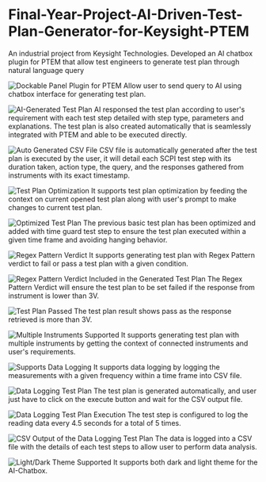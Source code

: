 # Final-Year-Project-AI-Driven-Test-Plan-Generator-for-Keysight-PTEM

An industrial project from Keysight Technologies. Developed an AI chatbox plugin for PTEM that allow test engineers to generate test plan through natural language query

![Dockable Panel Plugin for PTEM](https://github.com/akatsukiz/Final-Year-Project-AI-Driven-Test-Plan-Generator-for-Keysight-PTEM/blob/main/Screenshots/1.jpg)
Allow user to send query to AI using chatbox interface for generating test plan.

![AI-Generated Test Plan](https://github.com/akatsukiz/Final-Year-Project-AI-Driven-Test-Plan-Generator-for-Keysight-PTEM/blob/main/Screenshots/2.jpg)
AI responsed the test plan according to user's requirement with each test step detailed with step type, parameters and explanations. The test plan is also created automatically that is seamlessly integrated with PTEM and able to be executed directly.

![Auto Generated CSV File](https://github.com/akatsukiz/Final-Year-Project-AI-Driven-Test-Plan-Generator-for-Keysight-PTEM/blob/main/Screenshots/3.jpg)
CSV file is automatically generated after the test plan is executed by the user, it will detail each SCPI test step with its duration taken, action type, the query, and the responses gathered from instruments with its exact timestamp.

![Test Plan Optimization](https://github.com/akatsukiz/Final-Year-Project-AI-Driven-Test-Plan-Generator-for-Keysight-PTEM/blob/main/Screenshots/4.jpg)
It supports test plan optimization by feeding the context on current opened test plan along with user's prompt to make changes to current test plan.

![Optimized Test Plan](https://github.com/akatsukiz/Final-Year-Project-AI-Driven-Test-Plan-Generator-for-Keysight-PTEM/blob/main/Screenshots/5.jpg)
The previous basic test plan has been optimized and added with time guard test step to ensure the test plan executed within a given time frame and avoiding hanging behavior.

![Regex Pattern Verdict](https://github.com/akatsukiz/Final-Year-Project-AI-Driven-Test-Plan-Generator-for-Keysight-PTEM/blob/main/Screenshots/6.jpg)
It supports generating test plan with Regex Pattern verdict to fail or pass a test plan with a given condition.

![Regex Pattern Verdict Included in the Generated Test Plan](https://github.com/akatsukiz/Final-Year-Project-AI-Driven-Test-Plan-Generator-for-Keysight-PTEM/blob/main/Screenshots/7.jpg)
The Regex Pattern Verdict will ensure the test plan to be set failed if the response from instrument is lower than 3V.

![Test Plan Passed](https://github.com/akatsukiz/Final-Year-Project-AI-Driven-Test-Plan-Generator-for-Keysight-PTEM/blob/main/Screenshots/8.jpg)
The test plan result shows pass as the response retrieved is more than 3V.

![Multiple Instruments Supported](https://github.com/akatsukiz/Final-Year-Project-AI-Driven-Test-Plan-Generator-for-Keysight-PTEM/blob/main/Screenshots/9.jpg)
It supports generating test plan with multiple instruments by getting the context of connected instruments and user's requirements.

![Supports Data Logging](https://github.com/akatsukiz/Final-Year-Project-AI-Driven-Test-Plan-Generator-for-Keysight-PTEM/blob/main/Screenshots/10.jpg)
It supports data logging by logging the measurements with a given frequency within a time frame into CSV file.

![Data Logging Test Plan](https://github.com/akatsukiz/Final-Year-Project-AI-Driven-Test-Plan-Generator-for-Keysight-PTEM/blob/main/Screenshots/11.jpg)
The test plan is generated automatically, and user just have to click on the execute button and wait for the CSV output file.

![Data Logging Test Plan Execution](https://github.com/akatsukiz/Final-Year-Project-AI-Driven-Test-Plan-Generator-for-Keysight-PTEM/blob/main/Screenshots/12.jpg)
The test step is configured to log the reading data every 4.5 seconds for a total of 5 times.

![CSV Output of the Data Logging Test Plan](https://github.com/akatsukiz/Final-Year-Project-AI-Driven-Test-Plan-Generator-for-Keysight-PTEM/blob/main/Screenshots/13.jpg)
The data is logged into a CSV file with the details of each test steps to allow user to perform data analysis.

![Light/Dark Theme Supported](https://github.com/akatsukiz/Final-Year-Project-AI-Driven-Test-Plan-Generator-for-Keysight-PTEM/blob/main/Screenshots/14.jpg)
It supports both dark and light theme for the AI-Chatbox.
